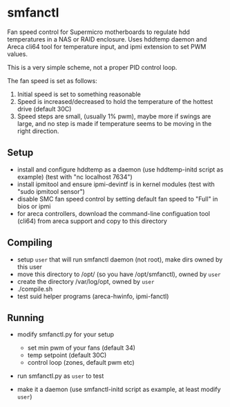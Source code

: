 # smfanctl
Fan speed control for Supermicro motherboards to regulate hdd temperatures in a NAS or RAID enclosure. 
Uses hddtemp daemon and Areca cli64 tool for temperature input, and ipmi extension to set PWM values.

This is a very simple scheme, not a proper PID control loop. 

The fan speed is set as follows:
  1. Initial speed is set to something reasonable
  2. Speed is increased/decreased to hold the temperature of the hottest drive (default 30C)
  3. Speed steps are small, (usually 1% pwm), maybe more if swings are large, and
     no step is made if temperature seems to be moving in the right direction.

## Setup
- install and configure hddtemp as a daemon (use hddtemp-initd script as example) (test with "nc localhost 7634")
- install ipmitool and ensure ipmi-devintf is in kernel modules (test with "sudo ipmitool sensor")
- disable SMC fan speed control by setting default fan speed to "Full" in bios or ipmi
- for areca controllers, download the command-line configuation tool (cli64) from areca support and copy to this directory

## Compiling
- setup `user` that will run smfanctl daemon (not root), make dirs owned by this user
- move this directory to /opt/ (so you have /opt/smfanctl), owned by `user` 
- create the directory /var/log/opt, owned by `user`
- ./compile.sh
- test suid helper programs (areca-hwinfo, ipmi-fanctl)

## Running
- modify smfanctl.py for your setup
  - set min pwm of your fans (default 34)
  - temp setpoint (default 30C)
  - control loop (zones, default pwm etc)

- run smfanctl.py as `user` to test
- make it a daemon (use smfanctl-initd script as example, at least modify `user`)

